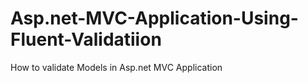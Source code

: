 # Asp.net-MVC-Application-Using-Fluent-Validatiion
How to validate Models in Asp.net MVC Application
